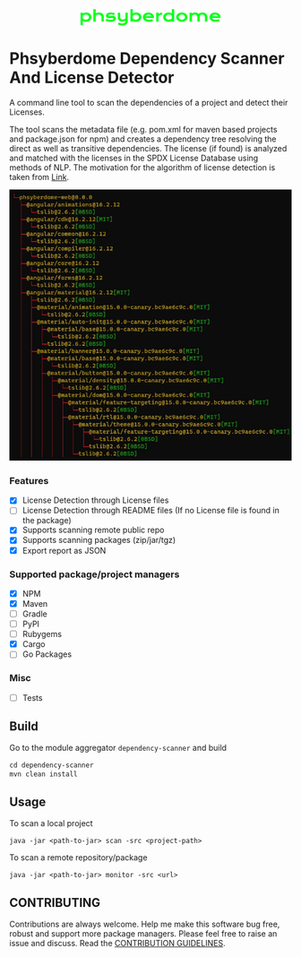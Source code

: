 <div align="center">
    <img src='./images/logo.png'>
</div>


# Phsyberdome Dependency Scanner And License Detector 

A command line tool to scan the dependencies of a project and detect their Licenses.

The tool scans the metadata file (e.g. pom.xml for maven based projects and package.json for npm) and creates a dependency tree resolving the direct as well as transitive dependencies. The license (if found) is analyzed and matched with the licenses in the SPDX License Database using methods of NLP. The motivation for the algorithm of license detection is taken from [Link](https://github.com/go-enry/go-license-detector).

![SAMPLE_IMAGE](./images/npm-scan-result.jpg)


### Features

- [X] License Detection through License files
- [ ] License Detection through README files (If no License file is found in the package)
- [X] Supports scanning remote public repo
- [X] Supports scanning packages (zip/jar/tgz) 
- [X] Export report as JSON

### Supported package/project managers

- [X] NPM
- [X] Maven
- [ ] Gradle
- [ ] PyPI
- [ ] Rubygems
- [X] Cargo
- [ ] Go Packages

### Misc

- [ ] Tests


## Build

Go to the module aggregator `dependency-scanner` and build
```
cd dependency-scanner
mvn clean install
```

## Usage

To scan a local project
```
java -jar <path-to-jar> scan -src <project-path>
```

To scan a remote repository/package
```
java -jar <path-to-jar> monitor -src <url>
```

## CONTRIBUTING

Contributions are always welcome. Help me make this software bug free, robust and support more package managers.
Please feel free to raise an issue and discuss. Read the [CONTRIBUTION GUIDELINES](https://github.com/prathamgahlout/phsyberdome-dependency-scanner/blob/master/CONTRIBUTING.md).

